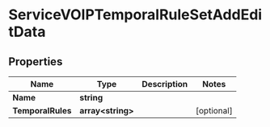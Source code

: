 

# ServiceVOIPTemporalRuleSetAddEditData


## Properties

| Name | Type | Description | Notes |
|------------ | ------------- | ------------- | -------------|
|**Name** | **string** |  |  |
|**TemporalRules** | **array&lt;string&gt;** |  |  [optional] |



